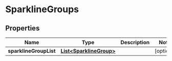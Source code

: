 
# SparklineGroups

## Properties
Name | Type | Description | Notes
------------ | ------------- | ------------- | -------------
**sparklineGroupList** | [**List&lt;SparklineGroup&gt;**](SparklineGroup.md) |  |  [optional]



